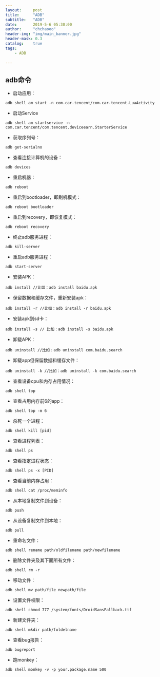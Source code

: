 ```yaml
---
layout:     post
title:      "ADB"
subtitle:   "ADB"
date:       2019-5-6 05:30:00
author:     "chchaooo"
header-img: "img/main_banner.jpg"
header-mask: 0.3
catalog:    true
tags:
    - ADB
   
---
```


## adb命令

* 启动应用：
```
adb shell am start -n com.car.tencent/com.car.tencent.LuaActivity
```

* 启动Service
```
adb shell am startservice -n com.car.tencent/com.tencent.deviceearn.StarterService
```

* 获取序列号：
```
adb get-serialno 
```

* 查看连接计算机的设备：
```
adb devices 
```

* 重启机器：
```
adb reboot 
```

* 重启到bootloader，即刷机模式：
```
adb reboot bootloader 
```

* 重启到recovery，即恢复模式：
```
adb reboot recovery 
```

* 终止adb服务进程：
```
adb kill-server 
```

* 重启adb服务进程：
```
adb start-server 
```

* 安装APK：
```
adb install //比如：adb install baidu.apk 
```

* 保留数据和缓存文件，重新安装apk：
```
adb install -r //比如：adb install -r baidu.apk 
```

* 安装apk到sd卡：
```
adb install -s // 比如：adb install -s baidu.apk 
```

* 卸载APK：
```
adb uninstall //比如：adb uninstall com.baidu.search 
```

* 卸载app但保留数据和缓存文件：
```
adb uninstall -k //比如：adb uninstall -k com.baidu.search 
```

* 查看设备cpu和内存占用情况：
```
adb shell top 
```

* 查看占用内存前6的app：
```
adb shell top -m 6 
```

* 杀死一个进程：
```
adb shell kill [pid] 
```

* 查看进程列表：
```
adb shell ps 
```

* 查看指定进程状态：
```
adb shell ps -x [PID] 
```

* 查看当前内存占用：
```
adb shell cat /proc/meminfo 
```

* 从本地复制文件到设备：
```
adb push 
```

* 从设备复制文件到本地：
```
adb pull 
```

* 重命名文件：
```
adb shell rename path/oldfilename path/newfilename 
```

* 删除文件夹及其下面所有文件：
```
adb shell rm -r 
```

* 移动文件：
```
adb shell mv path/file newpath/file 
```

* 设置文件权限：
```
adb shell chmod 777 /system/fonts/DroidSansFallback.ttf 
```

* 新建文件夹：
```
adb shell mkdir path/foldelname 
```

* 查看bug报告：
```
adb bugreport 
```

* 跑monkey：
```
adb shell monkey -v -p your.package.name 500
```


